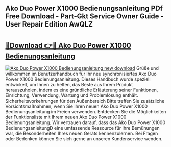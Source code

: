 ## Ako Duo Power X1000 Bedienungsanleitung PDf Free Download - Part-Gkt Service Owner Guide - User Repair Edition AwQLZ

# <h2><a href="http://df4i6l.blite.top/?on=Ako+Duo+Power+X1000+Bedienungsanleitung">🔗Download 👉🔴 Ako Duo Power X1000 Bedienungsanleitung</a></h2>

[![Ako Duo Power X1000 Bedienungsanleitung new download](https://i.imgur.com/lujVjoI.png)](http://df4i6l.blite.top/?on=Ako+Duo+Power+X1000+Bedienungsanleitung)
Grüße und willkommen im Benutzerhandbuch für Ihr neu synchronisiertes Ako Duo Power X1000 Bedienungsanleitung. Dieses Handbuch wurde speziell entwickelt, um Ihnen zu helfen, das Beste aus Ihrem Produkt herauszuholen, indem es eine gründliche Erläuterung seiner Funktionen, Einrichtung, Verwendung, Wartung und Problemlösung enthält. Sicherheitsvorkehrungen für den Außenbereich Bitte treffen Sie zusätzliche Vorsichtsmaßnahmen, wenn Sie Ihren neuen Ako Duo Power X1000 Bedienungsanleitung im Freien verwenden. Entdecken Sie die Möglichkeiten der Funktionsliste mit Ihrem neuen Ako Duo Power X1000 Bedienungsanleitung. Wir vertrauen darauf, dass das Ako Duo Power X1000 BedienungsanleitungD eine umfassende Ressource für Ihre Bemühungen war, die Besonderheiten Ihres neuen Geräts kennenzulernen. Bei Fragen oder Bedenken können Sie sich gerne an unseren Kundenservice wenden.
